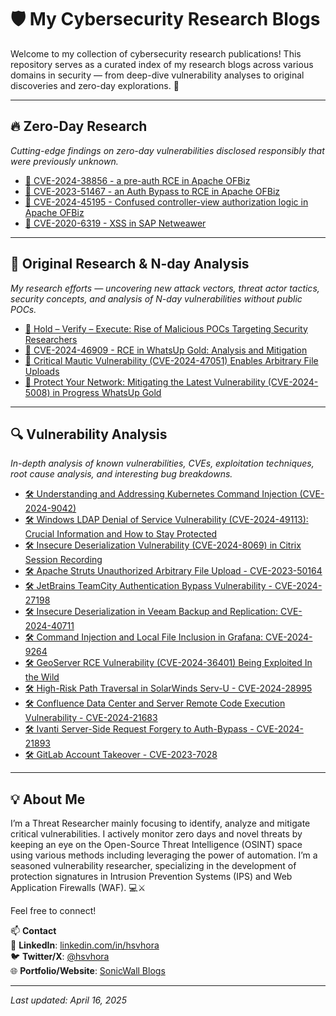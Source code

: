 # 🛡️ My Cybersecurity Research Blogs

Welcome to my collection of cybersecurity research publications! This repository serves as a curated index of my research blogs across various domains in security — from deep-dive vulnerability analyses to original discoveries and zero-day explorations. 🚀

---

## 🔥 Zero-Day Research
*Cutting-edge findings on zero-day vulnerabilities disclosed responsibly that were previously unknown.*

- [📌 CVE-2024-38856 - a pre-auth RCE in Apache OFBiz](https://www.sonicwall.com/blog/sonicwall-discovers-second-critical-apache-ofbiz-zero-day-vulnerability)
- [📌 CVE-2023-51467 - an Auth Bypass to RCE in Apache OFBiz](https://www.sonicwall.com/blog/sonicwall-discovers-critical-apache-ofbiz-zero-day-authbiz)
- [📌 CVE-2024-45195 - Confused controller-view authorization logic in Apache OFBiz](https://seclists.org/oss-sec/2024/q3/242)
- [📌 CVE-2020-6319 - XSS in SAP Netweawer](https://www.sap.com/documents/2022/02/089613a0-167e-0010-bca6-c68f7e60039b.html)

---

## 🔬 Original Research & N-day Analysis
*My research efforts — uncovering new attack vectors, threat actor tactics, security concepts, and analysis of N-day vulnerabilities without public POCs.*

- [🔬 Hold – Verify – Execute: Rise of Malicious POCs Targeting Security Researchers](https://www.cybersecurity-insiders.com/hold-verify-execute-rise-of-malicious-pocs-targeting-security-researchers/)
- [🔬 CVE-2024-46909 - RCE in WhatsUp Gold: Analysis and Mitigation](https://www.sonicwall.com/blog/remote-code-execution-vulnerability-in-whatsup-gold-cve-2024-46909-analysis-and-mitigation)
- [🔬 Critical Mautic Vulnerability (CVE-2024-47051) Enables Arbitrary File Uploads](https://www.sonicwall.com/blog/critical-mautic-vulnerability-cve-2024-47051-enables-arbitrary-file-uploads)
- [🔬 Protect Your Network: Mitigating the Latest Vulnerability (CVE-2024-5008) in Progress WhatsUp Gold](https://www.sonicwall.com/blog/protect-your-network-mitigating-the-latest-vulnerability-cve-2024-5008-in-progress-whatsup-gold)

---

## 🔍 Vulnerability Analysis
*In-depth analysis of known vulnerabilities, CVEs, exploitation techniques, root cause analysis, and interesting bug breakdowns.*

- [🛠️ Understanding and Addressing Kubernetes Command Injection (CVE-2024-9042)](https://www.sonicwall.com/blog/understanding-and-addressing-kubernetes-command-injection-cve-2024-9042-)
- [🛠️ Windows LDAP Denial of Service Vulnerability (CVE-2024-49113): Crucial Information and How to Stay Protected](https://www.sonicwall.com/blog/windows-ldap-dos-vulnerability-cve-2024-49113-what-you-need-to-know-and-tips-for-staying-protected)
- [🛠️ Insecure Deserialization Vulnerability (CVE-2024-8069) in Citrix Session Recording](https://www.sonicwall.com/blog/insecure-deserialization-vulnerability-cve-2024-8069-in-citrix-session-recording)
- [🛠️ Apache Struts Unauthorized Arbitrary File Upload - CVE-2023-50164](https://www.sonicwall.com/blog/apache-struts-unauthorized-arbitrary-file-upload)
- [🛠️ JetBrains TeamCity Authentication Bypass Vulnerability - CVE-2024-27198](https://www.sonicwall.com/blog/jetbrains-teamcity-authentication-bypass-vulnerabilities)
- [🛠️ Insecure Deserialization in Veeam Backup and Replication: CVE-2024-40711](https://www.sonicwall.com/blog/insecure-deserialization-in-veeam-backup-and-replication-cve-2024-40711)
- [🛠️ Command Injection and Local File Inclusion in Grafana: CVE-2024-9264](https://www.sonicwall.com/blog/command-injection-and-local-file-inclusion-in-grafana-cve-2024-9264)
- [🛠️ GeoServer RCE Vulnerability (CVE-2024-36401) Being Exploited In the Wild](https://www.sonicwall.com/blog/geoserver-rce-vulnerability-cve-2024-36401-being-exploited-in-the-wild)
- [🛠️ High-Risk Path Traversal in SolarWinds Serv-U - CVE-2024-28995](https://www.sonicwall.com/blog/high-risk-path-traversal-in-solarwinds-serv-u)
- [🛠️ Confluence Data Center and Server Remote Code Execution Vulnerability - CVE-2024-21683](https://www.sonicwall.com/blog/confluence-data-center-and-server-remote-code-execution-vulnerability)
- [🛠️ Ivanti Server-Side Request Forgery to Auth-Bypass - CVE-2024-21893](https://www.sonicwall.com/blog/ivanti-server-side-request-forgery-to-auth-bypass)
- [🛠️ GitLab Account Takeover - CVE-2023-7028](https://www.sonicwall.com/blog/gitlab-account-takeover)

---

## 💡 About Me

I’m a Threat Researcher mainly focusing to identify, analyze and mitigate critical vulnerabilities. I actively monitor zero days and novel threats by keeping an eye on the Open-Source Threat Intelligence (OSINT) space using various methods including leveraging the power of automation. I’m a seasoned vulnerability researcher, specializing in the development of protection signatures in Intrusion Prevention Systems (IPS) and Web Application Firewalls (WAF). 💻⚔️

Feel free to connect!

📫 **Contact**  
🔗 **LinkedIn**: [linkedin.com/in/hsvhora](https://in.linkedin.com/in/hsvhora)  
🐦 **Twitter/X**: [@hsvhora](https://twitter.com/hsvhora)  
🌐 **Portfolio/Website**: [SonicWall Blogs](https://www.sonicwall.com/blog/authors/hasib-vhora)

---
*Last updated: April 16, 2025*
